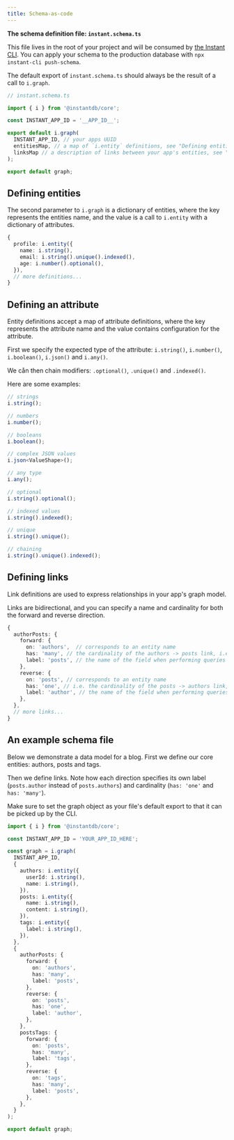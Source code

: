 ```yaml
---
title: Schema-as-code
---
```


**The schema definition file: `instant.schema.ts`**

This file lives in the root of your project and will be consumed by [the Instant CLI](/docs/cli). You can apply your schema to the production database with `npx instant-cli push-schema`.

The default export of `instant.schema.ts` should always be the result of a call to `i.graph`.

```typescript
// instant.schema.ts

import { i } from '@instantdb/core';

const INSTANT_APP_ID = '__APP_ID__';

export default i.graph(
  INSTANT_APP_ID, // your apps UUID
  entitiesMap, // a map of `i.entity` definitions, see "Defining entities" below
  linksMap // a description of links between your app's entities, see "Defining links" below
);

export default graph;
```

## Defining entities

The second parameter to `i.graph` is a dictionary of entities, where the key represents the entities name, and the value is a call to `i.entity` with a dictionary of attributes.

```typescript
{
  profile: i.entity({
    name: i.string(),
    email: i.string().unique().indexed(),
    age: i.number().optional(),
  }),
  // more definitions...
}
```

## Defining an attribute

Entity definitions accept a map of attribute definitions, where the key represents the attribute name and the value contains configuration for the attribute.

First we specify the expected type of the attribute: `i.string()`, `i.number()`, `i.boolean()`, `i.json()` and `i.any()`.

We cån then chain modifiers: `.optional()`, `.unique()` and `.indexed()`.

Here are some examples:

```typescript
// strings
i.string();

// numbers
i.number();

// booleans
i.boolean();

// complex JSON values
i.json<ValueShape>();

// any type
i.any();

// optional
i.string().optional();

// indexed values
i.string().indexed();

// unique
i.string().unique();

// chaining
i.string().unique().indexed();
```

## Defining links

Link definitions are used to express relationships in your app's graph model.

Links are bidirectional, and you can specify a name and cardinality for both the forward and reverse direction.

```typescript
{
  authorPosts: {
    forward: {
      on: 'authors',  // corresponds to an entity name
      has: 'many', // the cardinality of the authors -> posts link, i.e. "authors have many posts"
      label: 'posts', // the name of the field when performing queries with InstaQL
    },
    reverse: {
      on: 'posts', // corresponds to an entity name
      has: 'one', // i.e. the cardinality of the posts -> authors link, "posts have one author"
      label: 'author', // the name of the field when performing queries with InstaQL
    },
  },
  // more links...
}
```

## An example schema file

Below we demonstrate a data model for a blog. First we define our core entities: authors, posts and tags.

Then we define links. Note how each direction specifies its own label (`posts.author` instead of `posts.authors`) and cardinality (`has: 'one'` and `has: 'many'`).

Make sure to set the graph object as your file's default export to that it can be picked up by the CLI.

```typescript
import { i } from '@instantdb/core';

const INSTANT_APP_ID = 'YOUR_APP_ID_HERE';

const graph = i.graph(
  INSTANT_APP_ID,
  {
    authors: i.entity({
      userId: i.string(),
      name: i.string(),
    }),
    posts: i.entity({
      name: i.string(),
      content: i.string(),
    }),
    tags: i.entity({
      label: i.string(),
    }),
  },
  {
    authorPosts: {
      forward: {
        on: 'authors',
        has: 'many',
        label: 'posts',
      },
      reverse: {
        on: 'posts',
        has: 'one',
        label: 'author',
      },
    },
    postsTags: {
      forward: {
        on: 'posts',
        has: 'many',
        label: 'tags',
      },
      reverse: {
        on: 'tags',
        has: 'many',
        label: 'posts',
      },
    },
  }
);

export default graph;
```
